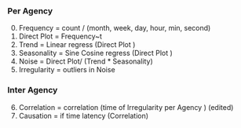 


### Per Agency
0. Frequency = count / (month, week, day, hour, min, second)
1. Direct Plot =  Frequency~t
2. Trend = Linear regress (Direct Plot )
3. Seasonality = Sine Cosine regress (Direct Plot )
4. Noise = Direct Plot/ (Trend * Seasonality)
5. Irregularity = outliers in Noise

### Inter Agency
6. Correlation = correlation (time of Irregularity per Agency ) (edited)
7. Causation = if time latency (Correlation)
